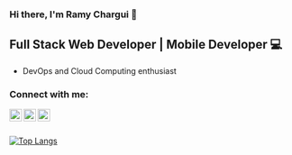 ### Hi there, I'm Ramy Chargui 👋

## Full Stack Web Developer | Mobile Developer 💻

- DevOps and Cloud Computing enthusiast 


### Connect with me:
[<img align="left" alt="ramyChargui | LinkedIn" width="22px" src="https://cdn.jsdelivr.net/npm/simple-icons@v3/icons/linkedin.svg" />][linkedin]
[<img align="left" alt="ramyChargui | Instagram" width="22px" src="https://cdn.jsdelivr.net/npm/simple-icons@v3/icons/instagram.svg" />][instagram]
[<img align="left" alt="ramyChargui | Instagram" width="22px" src="https://cdn.jsdelivr.net/npm/simple-icons@v3/icons/facebook.svg" />][facebook]



<br />
<br />


[![Top Langs](https://github-readme-stats.vercel.app/api/top-langs/?username=Ramy99-dev&theme=dark&layout=compact)](https://github.com/Ramy99-dev/github-readme-stats)









[linkedin]: https://www.linkedin.com/in/ramychargui/
[facebook]:https://www.facebook.com/profile.php?id=100013850407476
[instagram]: https://www.instagram.com/charguiramy___/




